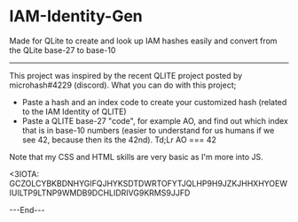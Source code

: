 # IAM-Identity-Gen
Made for QLite to create and look up IAM hashes easily and convert from the QLite base-27 to base-10


---------
This project was inspired by the recent QLITE project posted by microhash#4229 (discord).
What you can do with this project;
  - Paste a hash and an index code to create your customized hash (related to the IAM Identity of QLITE)
  - Paste a QLITE base-27 "code", for example AO, and find out which index that is in base-10 numbers (easier to understand for us humans     if we see 42, because then its the 42nd). Td;Lr AO === 42
  

Note that my CSS and HTML skills are very basic as I'm more into JS. 


<3IOTA: GCZOLCYBKBDNHYGIFQJHYKSDTDWRTOFYTJQLHP9H9JZKJHHXHYOEWIUILTP9LTNP9WMDB9DCHLIDRIVG9KRMS9JJFD

---End---
